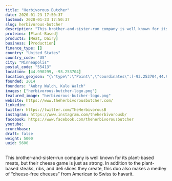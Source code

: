 ```yaml
---
title: "Herbivorous Butcher"
date: 2020-01-23 17:50:37
lastmod: 2020-01-23 17:50:37
slug: herbivorous-butcher
description: "This brother-and-sister-run company is well known for its plant-based meats, but their cheese game is just as strong. In addition to the plant-based steaks, ribs, and deli slices they create, this duo also makes a medley of “cheese-free cheeses” from American to Swiss to havarit."
proteins: [Plant-Based]
products: [Meat, Dairy]
business: [Production]
finance_type: []
country: "United States"
country_code: "US"
city: "Minneapolis"
postal_code: "55413"
location: [44.990299, -93.253704]
location_geojson: "{\"type\":\"Point\",\"coordinates\":[-93.253704,44.990299]}"
founded: 2014
founders: "Aubry Walch, Kale Walch"
images: ["herbivorous-butcher-logo.png"]
featured_image: "herbivorous-butcher-logo.png"
website: https://www.theherbivorousbutcher.com/
linkedin: 
twitter: https://twitter.com/TheHerbivorousB
instagram: https://www.instagram.com/theherbivorousb/
facebook: https://www.facebook.com/theherbivorousbutcher
youtube: 
crunchbase: 
draft: false
weight: 5000
uuid: 5600
---
```

This brother-and-sister-run company is well known for its plant-based meats, but their cheese game is just as strong. In addition to the plant-based steaks, ribs, and deli slices they create, this duo also makes a medley of “cheese-free cheeses” from American to Swiss to havarit.
